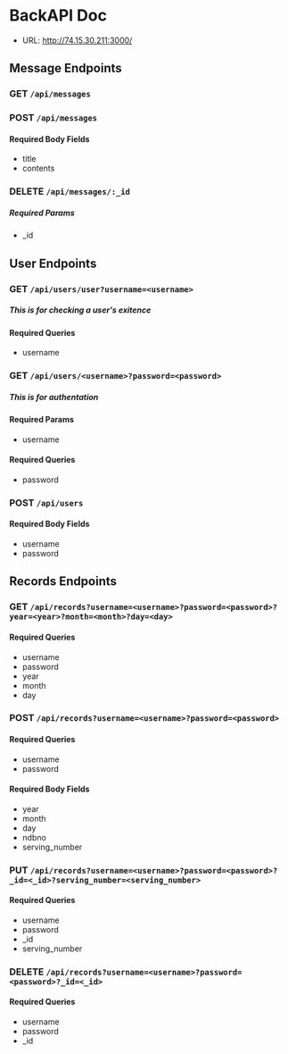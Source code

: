 #  BackAPI Doc
* URL: http://74.15.30.211:3000/

## Message Endpoints
### GET `/api/messages`
### POST `/api/messages`
#### Required Body Fields 
* title
* contents
### DELETE `/api/messages/:_id`
##### Required Params
* _id

## User Endpoints
### GET `/api/users/user?username=<username>`
##### This is for checking a user's exitence
#### Required Queries
* username
### GET `/api/users/<username>?password=<password>`
##### This is for authentation
#### Required Params
* username
#### Required Queries
* password
### POST `/api/users`
#### Required Body Fields 
* username
* password

## Records Endpoints
### GET `/api/records?username=<username>?password=<password>?year=<year>?month=<month>?day=<day>`
#### Required Queries
* username
* password
* year
* month
* day
### POST `/api/records?username=<username>?password=<password>`
#### Required Queries
* username
* password
#### Required Body Fields
* year
* month
* day
* ndbno
* serving_number
### PUT `/api/records?username=<username>?password=<password>?_id=<_id>?serving_number=<serving_number>`
#### Required Queries
* username
* password
* _id
* serving_number
### DELETE `/api/records?username=<username>?password=<password>?_id=<_id>`
#### Required Queries
* username
* password
* _id

